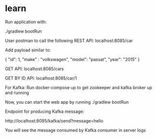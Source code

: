 # learn

Run application with: 

./gradlew bootRun

User postman to call the following REST API: localhost:8085/car

Add payload similar to:


{
    "id": 1,
    "make" : "volkswagen",
    "model": "passat",
    "year": "2015"
}

GET API: localhost:8085/cars

GET BY ID API: localhost:8085/car/1


For Kafka:
Run docker-compose up to get zookeeper and kafka broker up and running

Now, you can start the web app by running ./gradlew bootRun

Endpoint for producing Kafka message: 

http://localhost:8085/kafka/send?message=hello

You will see the message consumed by Kafka consumer in server logs
